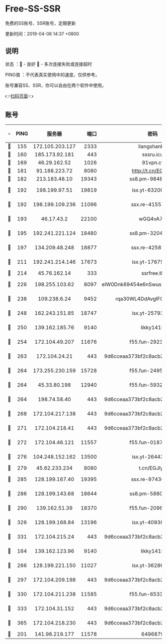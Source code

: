 # Free-SS-SSR

免费的SS账号、SSR账号，定期更新

更新时间：2019-04-06 14:37 +0800

## 说明

状态     ：🙂 - 良好 🙁 - 多次连接失败或连接超时

PING值   ：不代表真实使用中的速度，仅供参考。

账号兼容SS、SSR，你可以自由在两个软件中使用。

👉[扫码页面](https://liesauer.github.io/Free-SS-SSR/)👈

## 账号

|-|PING|服务器|端口|密码|加密方式|区域|
|:----:|:----:|:-----:|-----:|:----:|:----:|:----:|
|🙂|155|172.105.203.127|2333|liangshanbo|chacha20|JP|
|🙂|160|185.173.92.181|443|sssru.icu|rc4-md5|RU|
|🙂|169|46.29.162.52|1026|91vpn.cf|rc4-md5|RU|
|🙂|181|91.188.223.72|8080|http://t.cn/EGJIyrl|rc4-md5|RU|
|🙂|182|213.183.48.10|19343|ss8.pm-98489424|rc4-md5|RU|
|🙂|192|198.199.97.51|19819|isx.yt-63200254|aes-256-cfb|US|
|🙂|192|198.199.109.236|11096|ssx.re-41557165|aes-256-cfb|US|
|🙂|193|46.17.43.2|22100|wGQ4vA7D|aes-256-gcm|RU|
|🙂|195|192.241.221.124|18480|ss8.pm-32044618|aes-256-cfb|US|
|🙂|197|134.209.48.248|18877|ssx.re-42587403|aes-256-cfb|US|
|🙂|211|192.241.214.146|17673|isx.yt-17675026|aes-256-cfb|US|
|🙂|214|45.76.162.14|333|ssrfree.tk|rc4|SG|
|🙂|226|198.255.103.62|8097|eIW0Dnk69454e6nSwuspv9DmS201tQ0D|aes-256-cfb|US|
|🙂|238|109.238.6.24|9452|rqa30WL4DdAvgIFG6Fs3znzTa|aes-256-cfb|FR|
|🙂|248|162.243.151.85|18747|isx.yt-25793910|aes-256-cfb|US|
|🙂|250|139.162.185.76|9140|likky1415|aes-256-cfb|DE|
|🙂|254|172.104.49.207|11676|f55.fun-29234040|aes-256-cfb|SG|
|🙂|263|172.104.24.21|443|9d6cceaa373bf2c8acb22e60b6a58be6|aes-256-cfb|US|
|🙂|264|173.255.230.159|15728|f55.fun-24959941|aes-256-cfb|US|
|🙂|264|45.33.80.198|12940|f55.fun-59324256|aes-256-cfb|US|
|🙂|264|198.74.58.40|443|9d6cceaa373bf2c8acb22e60b6a58be6|aes-256-cfb|US|
|🙂|268|172.104.217.138|443|9d6cceaa373bf2c8acb22e60b6a58be6|aes-256-cfb|US|
|🙂|271|172.104.218.41|443|9d6cceaa373bf2c8acb22e60b6a58be6|aes-256-cfb|US|
|🙂|272|172.104.46.121|11557|f55.fun-01871509|aes-256-cfb|SG|
|🙂|276|104.248.152.162|13500|isx.yt-26443647|aes-256-cfb|SG|
|🙂|279|45.62.233.234|8080|t.cn/EGJIyrl|rc4-md5|CA|
|🙂|285|128.199.167.40|19395|ssx.re-97436053|aes-256-cfb|SG|
|🙂|286|128.199.143.68|18644|ss8.pm-58805448|aes-256-cfb|SG|
|🙂|290|139.162.51.39|18370|f55.fun-20968647|aes-256-cfb|SG|
|🙂|326|128.199.168.84|13196|isx.yt-40938959|aes-256-cfb|SG|
|🙂|331|172.104.215.24|443|9d6cceaa373bf2c8acb22e60b6a58be6|aes-256-cfb|US|
|🙂|164|139.162.123.96|9140|likky1415|aes-256-cfb|JP|
|🙂|266|128.199.221.150|11027|isx.yt-36286257|aes-256-cfb|SG|
|🙂|297|172.104.209.198|443|9d6cceaa373bf2c8acb22e60b6a58be6|aes-256-cfb|US|
|🙂|330|172.104.211.238|11585|f55.fun-65338054|aes-256-cfb|US|
|🙂|333|172.104.31.152|443|9d6cceaa373bf2c8acb22e60b6a58be6|aes-256-cfb|US|
|🙂|365|172.104.218.230|443|9d6cceaa373bf2c8acb22e60b6a58be6|aes-256-cfb|US|
|🙁|201|141.98.219.177|11578|6496879|chacha20|US|
